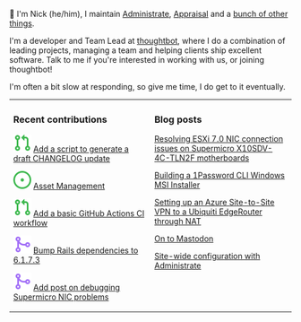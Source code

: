 👋 I'm Nick (he/him), I maintain [Administrate][1], [Appraisal][2] and a [bunch
of other things][3].

I'm a developer and Team Lead at [thoughtbot][4], where I do a combination of
leading projects, managing a team and helping clients ship excellent software.
Talk to me if you're interested in working with us, or joining thoughtbot!

I'm often a bit slow at responding, so give me time, I do get to it eventually.

<table><tr><td valign="top" width="50%">

### Recent contributions

<!-- contributions starts -->
![](icons/pull_request_open.svg) [Add a script to generate a draft CHANGELOG update](https://github.com/thoughtbot/administrate/pull/2377)

![](icons/issue_open.svg) [Asset Management](https://github.com/thoughtbot/administrate/issues/2311)

![](icons/pull_request_open.svg) [Add a basic GitHub Actions CI workflow](https://github.com/thoughtbot/administrate/pull/1932)

![](icons/pull_request_merged.svg) [Bump Rails dependencies to 6.1.7.3](https://github.com/thoughtbot/administrate/pull/2341)

![](icons/pull_request_merged.svg) [Add post on debugging Supermicro NIC problems](https://github.com/nickcharlton/site/pull/108)

<!-- contributions ends -->
</td><td valign="top" width="50%">

### Blog posts

<!-- blog starts -->
[Resolving ESXi 7.0 NIC connection issues on Supermicro X10SDV-4C-TLN2F motherboards](https://nickcharlton.net/posts/resolving-esxi-7-nic-connection-issues-on-supermicro-x10sdv-4c-tln2f-motherboards.html)

[Building a 1Password CLI Windows MSI Installer](https://nickcharlton.net/posts/building-a-1password-cli-windows-msi-installer.html)

[Setting up an Azure Site-to-Site VPN to a Ubiquiti EdgeRouter through NAT](https://nickcharlton.net/posts/azure-site-to-site-vpn-ubiquiti-edgerouter-nat.html)

[On to Mastodon](https://nickcharlton.net/posts/on-to-mastodon.html)

[Site-wide configuration with Administrate](https://nickcharlton.net/posts/site-wide-configuration-with-administrate.html)

<!-- blog ends -->
</td></tr></table>

[1]: https://github.com/thoughtbot/administrate
[2]: https://github.com/thoughtbot/appraisal
[3]: https://github.com/nickcharlton?tab=repositories
[4]: https://thoughtbot.com
